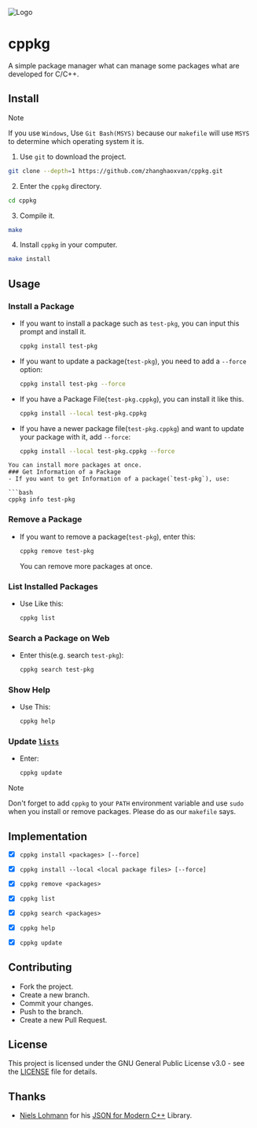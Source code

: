 ![Logo](./logo.ico)

# cppkg

A simple package manager what can manage some packages what are developed for C/C++.

## Install

> [!NOTE]
> If you use `Windows`, Use `Git Bash(MSYS)` because our `makefile` will use `MSYS` to determine which operating system it is.

1. Use `git` to download the project.
```bash
git clone --depth=1 https://github.com/zhanghaoxvan/cppkg.git
```
2. Enter the `cppkg` directory.
```bash
cd cppkg
```
3. Compile it.
```bash
make
```
4. Install `cppkg` in your computer.
```bash
make install
```
## Usage
### Install a Package
  - If you want to install a package such as `test-pkg`, you can input this prompt and install it.
    ```bash
    cppkg install test-pkg
    ```
  - If you want to update a package(`test-pkg`), you need to add a `--force` option:
    ```bash
    cppkg install test-pkg --force
    ```
  - If you have a Package File(`test-pkg.cppkg`), you can install it like this.
    ```bash
    cppkg install --local test-pkg.cppkg
    ```
  - If you have a newer package file(`test-pkg.cppkg`) and want to update your package with it, add `--force`:
    ```bash
    cppkg install --local test-pkg.cppkg --force
  ```
  You can install more packages at once.
### Get Information of a Package
- If you want to get Information of a package(`test-pkg`), use:

  ```bash
  cppkg info test-pkg
  ```

  

### Remove a Package
- If you want to remove a package(`test-pkg`), enter this:

  ```bash
  cppkg remove test-pkg
  ```

  You can remove more packages at once.

### List Installed Packages

- Use Like this:

  ```bash
  cppkg list
  ```

  

### Search a Package on Web

- Enter this(e.g. search `test-pkg`):

  ```bash
  cppkg search test-pkg
  ```

### Show Help
- Use This:

  ```bash
  cppkg help
  ```

  

### Update [`lists`](https://github.com/zhanghaoxvan/cppkg-packages/blob/main/lists)

- Enter:

  ```bash
  cppkg update
  ```

    
> [!NOTE]
> Don't forget to add `cppkg` to your `PATH` environment variable and use `sudo` when you install or remove packages.
> Please do as our `makefile` says.

## Implementation
- [x] `cppkg install <packages> [--force]`
- [x] `cppkg install --local <local package files> [--force]`
- [x] `cppkg remove <packages>`
- [x] `cppkg list`
- [x] `cppkg search <packages>`
- [x] `cppkg help`
- [x] `cppkg update`


## Contributing
- Fork the project.
- Create a new branch.
- Commit your changes.
- Push to the branch.
- Create a new Pull Request.

## License
This project is licensed under the GNU General Public License v3.0 - see the [LICENSE](LICENSE) file for details.

## Thanks
- [Niels Lohmann](https://github.com/nlohmann) for his [JSON for Modern C++](https://github.com/nlohmann/json) Library.
